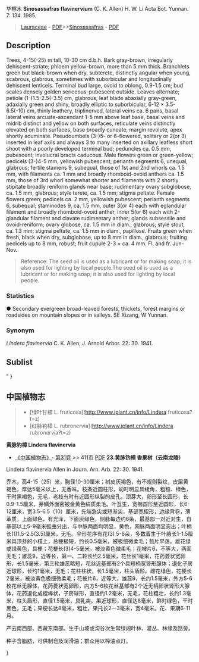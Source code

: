华檫木 **Sinosassafras flavinervium** (C. K. Allen) H. W. Li Acta Bot. Yunnan. 7: 134. 1985.

> [Lauraceae](http://www.iplant.cn/info/Lauraceae?t=foc) - [PDF](http://www.iplant.cn/foc/pdf/Lauraceae.pdf)>>[Sinosassafras](http://www.iplant.cn/info/Sinosassafras?t=foc) - [PDF](http://www.iplant.cn/foc/pdf/Sinosassafras.pdf)

## Description

Trees, 4-15(-25) m tall, 10-30 cm d.b.h. Bark gray-brown, irregularly dehiscent-striate; phloem yellow-brown, more than 5 mm thick. Branchlets green but black-brown when dry, subterete, distinctly angular when young, scabrous, glabrous, sometimes with suborbicular and longitudinally dehiscent lenticels. Terminal bud large, ovoid to oblong, 0.9-1.5 cm; bud scales densely golden sericeous-pubescent outside. Leaves alternate; petiole (1-)1.5-2.5(-3.5) cm, glabrous; leaf blade abaxially gray-green, adaxially green and shiny, broadly elliptic to suborbicular, 6-12 × 3.5-6.5(-10) cm, thinly leathery, triplinerved, lateral veins ca. 6 pairs, basal lateral veins arcuate-ascendant 1-5 mm above leaf base, basal veins and midrib distinct and yellow on both surfaces, reticulate veins distinctly elevated on both surfaces, base broadly cuneate, margin revolute, apex shortly acuminate. Pseudoumbels (3-)5- or 6-flowered, solitary or 2(or 3) inserted in leaf axils and always 3 to many inserted on axillary leafless short shoot with a poorly developed terminal bud; peduncles ca. 0.5 mm, pubescent; involucral bracts caducous. Male flowers green or green-yellow; pedicels (3-)4-5 mm, yellowish pubescent; perianth segments 6, unequal, glabrous; fertile stamens 9, subequal, those of 1st and 2nd whorls ca. 1.5 mm, with filaments ca. 1 mm and broadly rhomboid-ovoid anthers ca. 1.5 mm, those of 3rd whorl somewhat shorter and filaments with 2 shortly stipitate broadly reniform glands near base; rudimentary ovary subglobose, ca. 1.5 mm, glabrous; style terete, ca. 1.5 mm; stigma peltate. Female flowers green; pedicels ca. 2 mm, yellowish pubescent; perianth segments 6, subequal; staminodes 9, ca. 1.5 mm, outer 3(or 4) each with eglandular filament and broadly rhomboid-ovoid anther, inner 5(or 6) each with 2-glandular filament and clavate rudimentary anther; glands subsessile and ovoid-reniform; ovary globose, ca. 1.5 mm in diam., glabrous; style stout, ca. 1.3 mm; stigma peltate, ca. 1.5 mm in diam., papillose. Fruits green when fresh, black when dry, subglobose, up to 8 mm in diam., glabrous; fruiting pedicels up to 8 mm, robust; fruit cupule 2-3 × ca. 4 mm. Fl. and fr. Jun-Nov.


> Reference: 
> The seed oil is used as a lubricant or for making soap; it is also used for lighting by local people.The seed oil is used as a lubricant or for making soap; it is also used for lighting by local people.

### Statistics
● Secondary evergreen broad-leaved forests, thickets, forest margins or roadsides on mountain slopes or in valleys. SE Xizang, W Yunnan.

### Synonym
*Lindera flavinervia* C. K. Allen, J. Arnold Arbor. 22: 30. 1941.


## Sublist
"
}
## 中国植物志

> * [绿叶甘植  L.  fruticosa](http://www.iplant.cn/info/Lindera fruticosa?t=z)
> * [红脉钓樟  L.  rubronervia](http://www.iplant.cn/info/Lindera rubronervia?t=z)


**黄脉钓樟 Lindera flavinervia**

* [《中国植物志》](http://www.iplant.cn/frps)- [第31卷](http://www.iplant.cn/frps/vol/31) >> 411页 [PDF](http://www.iplant.cn/frps/pdf/31/411a.PDF)
**23.黄脉钓樟 香果树（云南龙陵）**

Lindera flavinervia Allen in Journ. Arn. Arb. 22: 30. 1941.

乔木，高4-15（25）米，胸径10-30厘米；树皮灰褐色，有不规则裂纹，皮层黄褐色，厚达5毫米以上，无香味。枝条近圆柱形，幼时明显具棱角，粗糙、绿色，干时黑褐色，无毛，老枝有时有近圆形纵裂的皮孔。顶芽大，卵形至长圆形，长0.9-1.5厘米，芽鳞外面密被金黄色绢质柔毛。叶互生，宽椭圆形至近圆形，长6-12厘米，宽3.5-6.5（10）厘米，先端急尖或短渐尖，基部宽楔形，边缘背卷，薄革质，上面绿色，有光泽，下面灰绿色，侧脉每边约6条，最基部一对近对生，自基部以上5-9毫米弧曲分出，与中脉两面均明显，黄色，网脉两面明显突出；叶柄长(1)1.5-2.5(3.5)厘米，无毛。伞形花序有花(3) 5-6朵，多数着生于叶腋长1-1.5厘米具顶芽的小枝上，总梗极短，约长0.5毫米，被极细微柔毛；苞片早落。雄花绿或绿黄色，具梗；花梗长(3)4-5毫米，被淡黄色微柔毛；花被片6，不等大，两面无毛；雄蕊9，近等长，第一、二轮长约2.5毫米，花丝长1毫米，花药菱状宽卵形，长1.5毫米，第三轮雄蕊略短，花丝近基部有2个具短柄宽肾形腺体；退化子房近球形，长约1毫米，无毛；花柱柱状，长1.5毫米，柱头盾形。雌花绿色，花梗长2毫米，被淡黄色极细微柔毛；花被片6，近等大，雄蕊9，长约1.5毫米，外方5-6枚花丝无腺体，花药菱状宽卵形，内方5-6枚花丝基部有2个近无柄卵状肾形大腺体，花药退化成棍棒状，子房球形，直径约1.2毫米，无毛，花柱粗壮，长约1.3毫米，柱头盾形，直径1.5毫米，具乳突。果近球形，直径达8毫米，鲜时绿色，干时黑色，无毛；果梗长达8毫米，粗壮，果托长2一3毫米，宽4毫米。花、果期6-11月。

产云南西部、西藏东南部。生于山坡或沟谷次生常绿阔叶林、灌丛、林缘及路旁。

种子含脂肪，可供制皂及润滑油；群众用以榨油点灯。

}